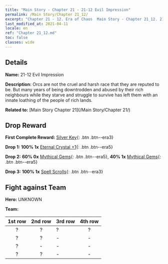 ```yaml
---
title: "Main Story - Chapter 21 - 21-12 Evil Impression"
permalink: /Main Story/Chapter 21_12/
excerpt: "Chapter 21 - 12. Era of Chaos  Main Story - Chapter 21_12. 21-12 Evil Impression"
last_modified_at: 2021-04-11
locale: en
ref: "Chapter 21_12.md"
toc: false
classes: wide
---
```


## Details

 **Name:** 21-12 Evil Impression

 **Description:** Orcs are not the cruel and harsh race that they are reputed to be. But many years of being downtrodden and abused by their rich neighbours while they starve and struggle to survive has left them with an innate loathing of the people of rich lands.

 **Related to:** [Main Story Chapter 21](/Main Story/Chapter 21/)

## Drop Reward

 **First Complete Reward:** [Silver Key](/Items/con_693/){: .btn .btn--era3}

 **Drop 1:** **100% 1x** [Eternal Crystal +1](/Items/mat_73/){: .btn .btn--era5}

 **Drop 2:** **60% 0x** [Mythical Gems](/Items/mat_65/){: .btn .btn--era5}, **40% 1x** [Mythical Gems](/Items/mat_65/){: .btn .btn--era5}

 **Drop 3:** **100% 1x** [Spell Scrolls](/Items/con_694/){: .btn .btn--era3}


## Fight against Team
 **Hero:** UNKNOWN

 **Team:**


  | 1st row | 2nd row | 3rd row | 4th row |
  |:----:|:----:|:----|:----:|
  | ? | ? | ? | ? |
  | ? | ? | - | - |
  | ? | - | - | - |
  | ? | ? | - | - |


